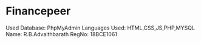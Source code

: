 # Financepeer
Used Database: PhpMyAdmin
Languages Used: HTML,CSS,JS,PHP,MYSQL
Name: R.B.Advaithbarath
RegNo: 18BCE1061
